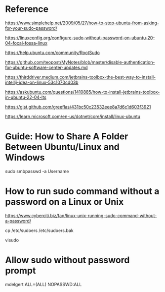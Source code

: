 # Reference
https://www.simplehelp.net/2009/05/27/how-to-stop-ubuntu-from-asking-for-your-sudo-password/

https://linuxconfig.org/configure-sudo-without-password-on-ubuntu-20-04-focal-fossa-linux

https://help.ubuntu.com/community/RootSudo

https://github.com/teopost/MyNotes/blob/master/disable-authentication-for-ubuntu-software-center-updates.md

https://thirddriver.medium.com/jetbrains-toolbox-the-best-way-to-install-intellij-idea-on-linux-53c1070cd03b

https://askubuntu.com/questions/1410885/how-to-install-jetbrains-toolbox-in-ubuntu-22-04-lts

https://gist.github.com/greeflas/431bc50c23532eee8a7d6c1d603f3921

https://learn.microsoft.com/en-us/dotnet/core/install/linux-ubuntu

# Guide: How to Share A Folder Between Ubuntu/Linux and Windows
sudo smbpasswd -a Username

# How to run sudo command without a password on a Linux or Unix
https://www.cyberciti.biz/faq/linux-unix-running-sudo-command-without-a-password/

cp /etc/sudoers /etc/sudoers.bak

visudo

# Allow sudo without password prompt
mdelgert ALL=(ALL) NOPASSWD:ALL